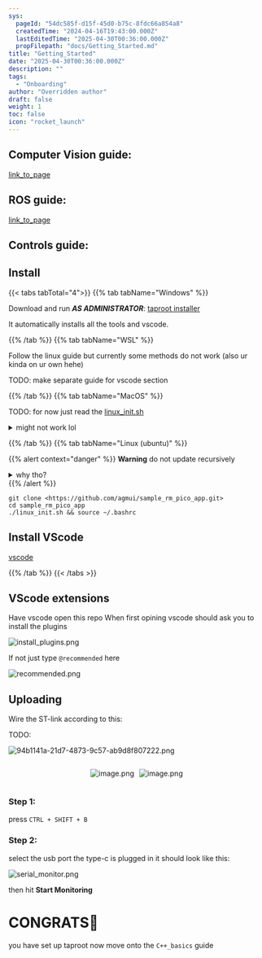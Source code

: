 ```yaml
---
sys:
  pageId: "54dc585f-d15f-45d0-b75c-8fdc66a854a8"
  createdTime: "2024-04-16T19:43:00.000Z"
  lastEditedTime: "2025-04-30T00:36:00.000Z"
  propFilepath: "docs/Getting_Started.md"
title: "Getting_Started"
date: "2025-04-30T00:36:00.000Z"
description: ""
tags:
  - "Onboarding"
author: "Overridden author"
draft: false
weight: 1
toc: false
icon: "rocket_launch"
---
```


## Computer Vision guide:

[link_to_page](86d45bc0-388b-4d26-8848-44f255f73d0e)

## ROS guide:

[link_to_page](3c76c1de-ec8f-46d6-8b0a-294005edc2d5)

## Controls guide:

## Install

{{< tabs tabTotal="4">}}
{{% tab tabName="Windows" %}}

Download and run _**AS ADMINISTRATOR**_: [taproot installer](https://github.com/Thornbots/TeachingFreshies/releases/tag/1.0)

It automatically installs all the tools and vscode.

{{% /tab %}}
{{% tab tabName="WSL" %}}

Follow the linux guide but currently some methods do not work (also ur kinda on ur own hehe)

TODO: make separate guide for vscode section

{{% /tab %}}
{{% tab tabName="MacOS" %}}

TODO: for now just read the [linux_init.sh](https://github.com/agmui/sample_rm_pico_app/blob/main/linux_init.sh)

<details>
<summary>might not work lol</summary>

`brew install libusb pkg-config`

Next install: [vscode](https://code.visualstudio.com/Download)

</details>

{{% /tab %}}
{{% tab tabName="Linux (ubuntu)" %}}

{{% alert context="danger" %}}
**Warning** do not update recursively
<details>
<summary>why tho?</summary>
There are some submodules that may go on for a while (like tinyusb) and I highly
recommend you don't need to get them.
If you want to see what submodules I update just look in `linux_init.sh`
</details>
{{% /alert %}}

```shell
git clone <https://github.com/agmui/sample_rm_pico_app.git>
cd sample_rm_pico_app
./linux_init.sh && source ~/.bashrc
```

## Install VScode

[vscode](https://code.visualstudio.com/Download)

{{% /tab %}}
{{< /tabs >}}

## VScode extensions

Have vscode open this repo
When first opining vscode should ask you to install the plugins

![install_plugins.png](https://prod-files-secure.s3.us-west-2.amazonaws.com/d518164a-d88e-44d1-a4ee-3adb3bd8bce0/89bd30f0-1825-4e77-867b-0a41ce370880/install_plugins.png?X-Amz-Algorithm=AWS4-HMAC-SHA256&X-Amz-Content-Sha256=UNSIGNED-PAYLOAD&X-Amz-Credential=ASIAZI2LB466WCP2M2XI%2F20250624%2Fus-west-2%2Fs3%2Faws4_request&X-Amz-Date=20250624T140931Z&X-Amz-Expires=3600&X-Amz-Security-Token=IQoJb3JpZ2luX2VjEDYaCXVzLXdlc3QtMiJGMEQCIHUl8LRuz1WKMRJZ7AhB0CwAKaXHI4GoB%2BjARp%2FbAeqqAiBAJtrz6ya2i9zUQGon2YwGG8DIEEfZXZQ1y13ghQ%2BqAyr%2FAwgvEAAaDDYzNzQyMzE4MzgwNSIMfB%2BDcQN1Lv0N6YnZKtwD8htuo3G87CRTU7KVEsAkgBznMylYtVDtC0%2FQxnkodN4D1HATgJZ5HT8HQwUE2GijwPkmKHrkxUTaI1N7MOOJXIJqD6y1WbU%2FF%2BcoHmTLH83gpicKpg4tunssYFVViaVPilcyU2LRb9cfxmrHGylTItXn3%2BCkDm4QtWq%2B%2Fj%2BUC5dcOquqVL%2FviyYjn2nQT1mcrdBvyNHX8gmC2eJmFUEBCvUc01N5qckIvE6cF1wOy%2FPLaAsevnbuXJKsy6baPuBDhdaa14Fb0hGXJn6aEynDYPTyBvst%2Fdzmt%2Bot2gab2xZdmpjx9nFC8YbtzVcJgSClpwsWNMFLPOa0DE%2BrDJe%2Bhn14xKlFj18Y4msXNFuF96rsGeGt5Z9quX6nR1c1n5WmC3U9I0O66aluEIQaoyZN9Z1lC137sShjePyMatNmXlgua4z6rShpl1JHGHa%2FiEl8FkhyuSX8Hvs7ALg79R%2B4THmA5%2B3kAXFB1uyGoXqDK37HzB7F16l7QjMpjnqkvW2X%2Fbsh37Rj0ryLG4FM33aYpYyLJnYjY7wor%2BR4lP%2Bq5fA%2B3K3D73QmDc7kQDxVeLOmynVVnK4bExZ6seHKeih8F5FWyMJ6sEpv0k4JlQ1gAfZLUj6adUQNZWOjaoQwydzqwgY6pgErdyxO4YVmbfrKkV2xHWl5gYnI9f%2BBAZ%2B4T5Aawcamhcz8bwFhYbaS98F814%2FmRSSv9A2nNPBzr2TcHoYxEHmXLyzBU3VuSAvdZ77XhTfsBcV2VORRGBXmzHjFb6lNRoLFfa%2F3kWCRmnNIXBPY19fjhIP4O9IPjCzjKxDQxGl%2FYgyZLz5FvJmGf3xz%2BHw5jL%2FoCn3qenOPXxD7bjpJ0hE2dLM%2BiQSl&X-Amz-Signature=f0e5b0e2dc1e157a7ca1f894e195bea56b78eae9fab903b3e9f496c57809103e&X-Amz-SignedHeaders=host&x-amz-checksum-mode=ENABLED&x-id=GetObject)

If not just type `@recommended` here  

![recommended.png](https://prod-files-secure.s3.us-west-2.amazonaws.com/d518164a-d88e-44d1-a4ee-3adb3bd8bce0/61e661e9-5d85-4dfc-be0d-8d2097a5e793/recommended.png?X-Amz-Algorithm=AWS4-HMAC-SHA256&X-Amz-Content-Sha256=UNSIGNED-PAYLOAD&X-Amz-Credential=ASIAZI2LB466WCP2M2XI%2F20250624%2Fus-west-2%2Fs3%2Faws4_request&X-Amz-Date=20250624T140931Z&X-Amz-Expires=3600&X-Amz-Security-Token=IQoJb3JpZ2luX2VjEDYaCXVzLXdlc3QtMiJGMEQCIHUl8LRuz1WKMRJZ7AhB0CwAKaXHI4GoB%2BjARp%2FbAeqqAiBAJtrz6ya2i9zUQGon2YwGG8DIEEfZXZQ1y13ghQ%2BqAyr%2FAwgvEAAaDDYzNzQyMzE4MzgwNSIMfB%2BDcQN1Lv0N6YnZKtwD8htuo3G87CRTU7KVEsAkgBznMylYtVDtC0%2FQxnkodN4D1HATgJZ5HT8HQwUE2GijwPkmKHrkxUTaI1N7MOOJXIJqD6y1WbU%2FF%2BcoHmTLH83gpicKpg4tunssYFVViaVPilcyU2LRb9cfxmrHGylTItXn3%2BCkDm4QtWq%2B%2Fj%2BUC5dcOquqVL%2FviyYjn2nQT1mcrdBvyNHX8gmC2eJmFUEBCvUc01N5qckIvE6cF1wOy%2FPLaAsevnbuXJKsy6baPuBDhdaa14Fb0hGXJn6aEynDYPTyBvst%2Fdzmt%2Bot2gab2xZdmpjx9nFC8YbtzVcJgSClpwsWNMFLPOa0DE%2BrDJe%2Bhn14xKlFj18Y4msXNFuF96rsGeGt5Z9quX6nR1c1n5WmC3U9I0O66aluEIQaoyZN9Z1lC137sShjePyMatNmXlgua4z6rShpl1JHGHa%2FiEl8FkhyuSX8Hvs7ALg79R%2B4THmA5%2B3kAXFB1uyGoXqDK37HzB7F16l7QjMpjnqkvW2X%2Fbsh37Rj0ryLG4FM33aYpYyLJnYjY7wor%2BR4lP%2Bq5fA%2B3K3D73QmDc7kQDxVeLOmynVVnK4bExZ6seHKeih8F5FWyMJ6sEpv0k4JlQ1gAfZLUj6adUQNZWOjaoQwydzqwgY6pgErdyxO4YVmbfrKkV2xHWl5gYnI9f%2BBAZ%2B4T5Aawcamhcz8bwFhYbaS98F814%2FmRSSv9A2nNPBzr2TcHoYxEHmXLyzBU3VuSAvdZ77XhTfsBcV2VORRGBXmzHjFb6lNRoLFfa%2F3kWCRmnNIXBPY19fjhIP4O9IPjCzjKxDQxGl%2FYgyZLz5FvJmGf3xz%2BHw5jL%2FoCn3qenOPXxD7bjpJ0hE2dLM%2BiQSl&X-Amz-Signature=43977491117f59828e8667d443ff4ac1985694438c7330aaf31cbe21a33b75f1&X-Amz-SignedHeaders=host&x-amz-checksum-mode=ENABLED&x-id=GetObject)

## Uploading

Wire the ST-link according to this:

TODO:

![94b1141a-21d7-4873-9c57-ab9d8f807222.png](https://prod-files-secure.s3.us-west-2.amazonaws.com/d518164a-d88e-44d1-a4ee-3adb3bd8bce0/e5fad17d-ab82-4300-9f4c-505ab4b1202c/94b1141a-21d7-4873-9c57-ab9d8f807222.png?X-Amz-Algorithm=AWS4-HMAC-SHA256&X-Amz-Content-Sha256=UNSIGNED-PAYLOAD&X-Amz-Credential=ASIAZI2LB466WCP2M2XI%2F20250624%2Fus-west-2%2Fs3%2Faws4_request&X-Amz-Date=20250624T140931Z&X-Amz-Expires=3600&X-Amz-Security-Token=IQoJb3JpZ2luX2VjEDYaCXVzLXdlc3QtMiJGMEQCIHUl8LRuz1WKMRJZ7AhB0CwAKaXHI4GoB%2BjARp%2FbAeqqAiBAJtrz6ya2i9zUQGon2YwGG8DIEEfZXZQ1y13ghQ%2BqAyr%2FAwgvEAAaDDYzNzQyMzE4MzgwNSIMfB%2BDcQN1Lv0N6YnZKtwD8htuo3G87CRTU7KVEsAkgBznMylYtVDtC0%2FQxnkodN4D1HATgJZ5HT8HQwUE2GijwPkmKHrkxUTaI1N7MOOJXIJqD6y1WbU%2FF%2BcoHmTLH83gpicKpg4tunssYFVViaVPilcyU2LRb9cfxmrHGylTItXn3%2BCkDm4QtWq%2B%2Fj%2BUC5dcOquqVL%2FviyYjn2nQT1mcrdBvyNHX8gmC2eJmFUEBCvUc01N5qckIvE6cF1wOy%2FPLaAsevnbuXJKsy6baPuBDhdaa14Fb0hGXJn6aEynDYPTyBvst%2Fdzmt%2Bot2gab2xZdmpjx9nFC8YbtzVcJgSClpwsWNMFLPOa0DE%2BrDJe%2Bhn14xKlFj18Y4msXNFuF96rsGeGt5Z9quX6nR1c1n5WmC3U9I0O66aluEIQaoyZN9Z1lC137sShjePyMatNmXlgua4z6rShpl1JHGHa%2FiEl8FkhyuSX8Hvs7ALg79R%2B4THmA5%2B3kAXFB1uyGoXqDK37HzB7F16l7QjMpjnqkvW2X%2Fbsh37Rj0ryLG4FM33aYpYyLJnYjY7wor%2BR4lP%2Bq5fA%2B3K3D73QmDc7kQDxVeLOmynVVnK4bExZ6seHKeih8F5FWyMJ6sEpv0k4JlQ1gAfZLUj6adUQNZWOjaoQwydzqwgY6pgErdyxO4YVmbfrKkV2xHWl5gYnI9f%2BBAZ%2B4T5Aawcamhcz8bwFhYbaS98F814%2FmRSSv9A2nNPBzr2TcHoYxEHmXLyzBU3VuSAvdZ77XhTfsBcV2VORRGBXmzHjFb6lNRoLFfa%2F3kWCRmnNIXBPY19fjhIP4O9IPjCzjKxDQxGl%2FYgyZLz5FvJmGf3xz%2BHw5jL%2FoCn3qenOPXxD7bjpJ0hE2dLM%2BiQSl&X-Amz-Signature=fdb983f19e6de422c3f9134842f6ed2ee812f2a346285367d2158a9031b13434&X-Amz-SignedHeaders=host&x-amz-checksum-mode=ENABLED&x-id=GetObject)

<div style="display: flex;flex-direction: row; column-gap:10px; max-width: 630px;justify-content: center;">
<div>

![image.png](https://prod-files-secure.s3.us-west-2.amazonaws.com/d518164a-d88e-44d1-a4ee-3adb3bd8bce0/210ecb78-1116-4d7b-b9b7-2292f66fa2c2/image.png?X-Amz-Algorithm=AWS4-HMAC-SHA256&X-Amz-Content-Sha256=UNSIGNED-PAYLOAD&X-Amz-Credential=ASIAZI2LB466TV3PJ52Y%2F20250624%2Fus-west-2%2Fs3%2Faws4_request&X-Amz-Date=20250624T140935Z&X-Amz-Expires=3600&X-Amz-Security-Token=IQoJb3JpZ2luX2VjEDYaCXVzLXdlc3QtMiJIMEYCIQCeWco5jWs%2FXRY0yh4CPcJVmeKU%2Bi17wl8bul7y0nV1DwIhAPTjLw5JnaDHhCdVXPqj4ByAsW4%2BfoVruCk7K7fpBaRoKv8DCC8QABoMNjM3NDIzMTgzODA1Igyi13uf76e17rnLFsAq3AOAZi3FZBpyu%2Bq3zSe6evCh8oUO4ceXBBGqfv29TqnPWhNZoneR3PAOH%2F9dMM%2BBsQDL4CbpvG8jLSz7mAGsa1kDy5e%2FJ%2Bw9qS2nQhDBHhc9gLiN76f4cXAlyria9yASJry2lpNNWU2gYVgeXq83UZeTp1RN%2FHjcViQjZ7siNCVU9vm9chCBfLpe%2FExKMAc%2BTGejs7PnWmDGZ5Cags58rPqHz%2F3SBWjKyE%2B%2FX912hJaJmtMTS%2Fp4wVyG%2Bim9QradRC%2FBK0UsHzVJZ46bYSQtHL31UuOB1kRQIWgq3j5KLIqI7%2FpGaBCOfQG7sTjjNmdB1QHNDHWCWnmdLhnUrkiAZ9EfnUGSrR9TC7VHPMtX3cWpVGkjuo4EPpPBXMTP91mJg3obZ8C2oLTEJ2YJXXuoIgIs9skkYgmtfBW%2B7KJfsH1nCs%2BeIWnwVTdOAFjYC4D6VbHQRBs6rAHqNTw0MvduEOtxRlTwIdV%2FUp%2FDmBdjSq5gQKNDPhFUKniSG6v9cqISiBxGJ2ZTE4t%2BVVeqeoVy2lQWLHw3b4qHsDBP3bfrCkwrNwQ39nTaDNCPAXrPpWxVmQkMhB3gtwBpLN4ZHswfERS1t%2Bx8e%2BzJSsANSSt%2B8rBdJPb%2F%2FeJYK2sbLy9WFzCq3erCBjqkAUa0FIXhDTiIOxVSZTGnJWKseeoNZcu1%2BZ6hdZIrObwsow1cUlWC7HJdNLniixCsk4%2Bf0fKK2c%2FZxInumVXUixI87uBnCXooXv4PBJxR9OI%2Fsw4hYq8tB6mys0rj121LnaoVBYshBxX13OlHQnQBZ46Rtyj9Ku%2BArzNJaf0BDg%2BArdw0WErBLbcmzcDm7qxh2dZ7RrV3YoCfsZO%2BlqdOKlnwBVkS&X-Amz-Signature=e458eb966d0d03c9002547f2c2d186f72cd9838a4a70e843f05e3eea8bb40e26&X-Amz-SignedHeaders=host&x-amz-checksum-mode=ENABLED&x-id=GetObject)

</div>
<div>

![image.png](https://prod-files-secure.s3.us-west-2.amazonaws.com/d518164a-d88e-44d1-a4ee-3adb3bd8bce0/33a0fd0f-8ca6-4a86-8e09-26e95ded1fff/image.png?X-Amz-Algorithm=AWS4-HMAC-SHA256&X-Amz-Content-Sha256=UNSIGNED-PAYLOAD&X-Amz-Credential=ASIAZI2LB4663GSHNZEH%2F20250624%2Fus-west-2%2Fs3%2Faws4_request&X-Amz-Date=20250624T140936Z&X-Amz-Expires=3600&X-Amz-Security-Token=IQoJb3JpZ2luX2VjEDYaCXVzLXdlc3QtMiJHMEUCICnHBN0tKo9U6mVyqVlrQJrEYzlu03W3SA%2B5spgB%2B6dKAiEA8UllXJNr0SA7cIrad7YA7jdkxcnPrESONaY0zGzQhHMq%2FwMILxAAGgw2Mzc0MjMxODM4MDUiDHWMsCJSjCH9gq9HmircA%2FbHEX6W7Z%2FAcYdYKlZO5JF8Imx%2BbrfqFJ3iwBVH7ZBWDdV5G7SIxrWZf6dd2GgMrPCI9XhNetKkg14yj%2B2Ew98mENSJIqPMymoV4kLe3UBoKTpUjFbDWit%2F2rnekeWYTaBvZ0%2BHQoLSHdD0ImWtbLFtqWeD6WEVmnPfkfot1kSXppc5McWcA7E3LDfykWMlkJQ5OnC9qXl4YIvFTwvd541qh%2F1aq45AfTmj2%2FI%2FfQeDVIxVCqP9k0i1ASEOYQOWy0l8KjcCqlmt71aFS3YHvLtMhw9wHPj8SBVddGB6%2BLYrANFFGdlpNugpFWIxM4fqTgAe4rZ4%2FlPPDvuKIyCfhtADKjS0R%2FgUvmfvpDBCRsxKgj3YsEii9FUMZCoQGRpCwagwtWaiNXBCWPeCWR771GceT1Vw0SJCGz0sutweGxVTTJtVvRQWEOcIZdJA6BkeYSl74PWXdxYRXQkpwtcLg0g4nNpqMgpKbL%2Bylz9AbK4QEwF5jjBUZrPBX6iQRHHpUHfYi3wiLTEy32YTVI0Q13HpHcNjWw9enklVQ2bXS7GGWuA4psbBUGjjxVUrLlPbsMKQndAXOOpmZ855QW2GwVC2mHOcfXOXCjdilgU57UUCcSVypTLBFv7fRkA%2FMLnd6sIGOqUBO1MvGlDEmco4eF3gN0wTreOIW330ejh7IXVX3gkzrdFupEprffrBA%2BhhI1ld0Vats%2FiBaO0%2Fsfn4Mrltm1Fi%2BKxbO9tMu70dCF5H0PJJZoP1m6IRTB8u%2BYCR%2BCTKXsHpNhg%2BdCl0MBS8hZwFLlduYxmobigfLr2TMG9EKb7VEBbtH7Fj2a2Duc8fC%2BtJQ9QkwcpCxbKN06j3E1Qvo3vEnSG%2FxBpD&X-Amz-Signature=13fb4f1b7f25c7b596b1a6bac9dd36f78aa0af36697a18157305109dea43dc99&X-Amz-SignedHeaders=host&x-amz-checksum-mode=ENABLED&x-id=GetObject)

</div>
</div>

### Step 1:

press `CTRL + SHIFT + B`

### Step 2:

select the usb port the type-c is plugged in it should look like this:

![serial_monitor.png](https://prod-files-secure.s3.us-west-2.amazonaws.com/d518164a-d88e-44d1-a4ee-3adb3bd8bce0/f03f4774-05d4-4393-b6a0-d5efb6d315ab/serial_monitor.png?X-Amz-Algorithm=AWS4-HMAC-SHA256&X-Amz-Content-Sha256=UNSIGNED-PAYLOAD&X-Amz-Credential=ASIAZI2LB466WCP2M2XI%2F20250624%2Fus-west-2%2Fs3%2Faws4_request&X-Amz-Date=20250624T140931Z&X-Amz-Expires=3600&X-Amz-Security-Token=IQoJb3JpZ2luX2VjEDYaCXVzLXdlc3QtMiJGMEQCIHUl8LRuz1WKMRJZ7AhB0CwAKaXHI4GoB%2BjARp%2FbAeqqAiBAJtrz6ya2i9zUQGon2YwGG8DIEEfZXZQ1y13ghQ%2BqAyr%2FAwgvEAAaDDYzNzQyMzE4MzgwNSIMfB%2BDcQN1Lv0N6YnZKtwD8htuo3G87CRTU7KVEsAkgBznMylYtVDtC0%2FQxnkodN4D1HATgJZ5HT8HQwUE2GijwPkmKHrkxUTaI1N7MOOJXIJqD6y1WbU%2FF%2BcoHmTLH83gpicKpg4tunssYFVViaVPilcyU2LRb9cfxmrHGylTItXn3%2BCkDm4QtWq%2B%2Fj%2BUC5dcOquqVL%2FviyYjn2nQT1mcrdBvyNHX8gmC2eJmFUEBCvUc01N5qckIvE6cF1wOy%2FPLaAsevnbuXJKsy6baPuBDhdaa14Fb0hGXJn6aEynDYPTyBvst%2Fdzmt%2Bot2gab2xZdmpjx9nFC8YbtzVcJgSClpwsWNMFLPOa0DE%2BrDJe%2Bhn14xKlFj18Y4msXNFuF96rsGeGt5Z9quX6nR1c1n5WmC3U9I0O66aluEIQaoyZN9Z1lC137sShjePyMatNmXlgua4z6rShpl1JHGHa%2FiEl8FkhyuSX8Hvs7ALg79R%2B4THmA5%2B3kAXFB1uyGoXqDK37HzB7F16l7QjMpjnqkvW2X%2Fbsh37Rj0ryLG4FM33aYpYyLJnYjY7wor%2BR4lP%2Bq5fA%2B3K3D73QmDc7kQDxVeLOmynVVnK4bExZ6seHKeih8F5FWyMJ6sEpv0k4JlQ1gAfZLUj6adUQNZWOjaoQwydzqwgY6pgErdyxO4YVmbfrKkV2xHWl5gYnI9f%2BBAZ%2B4T5Aawcamhcz8bwFhYbaS98F814%2FmRSSv9A2nNPBzr2TcHoYxEHmXLyzBU3VuSAvdZ77XhTfsBcV2VORRGBXmzHjFb6lNRoLFfa%2F3kWCRmnNIXBPY19fjhIP4O9IPjCzjKxDQxGl%2FYgyZLz5FvJmGf3xz%2BHw5jL%2FoCn3qenOPXxD7bjpJ0hE2dLM%2BiQSl&X-Amz-Signature=822cbf236642bc5e99040b0e06420e424a97b5c68b08dfeb6135506374aad883&X-Amz-SignedHeaders=host&x-amz-checksum-mode=ENABLED&x-id=GetObject)

then hit **Start Monitoring**

# CONGRATS🎉

you have set up taproot now move onto the `C++_basics` guide
